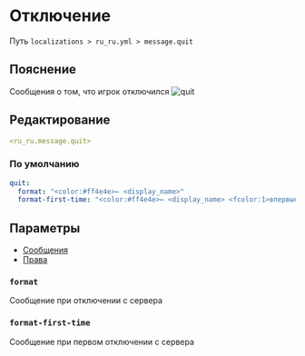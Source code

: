 # Отключение
Путь `localizations > ru_ru.yml > message.quit`

## Пояснение
Сообщения о том, что игрок отключился
![quit](/quit.png)

## Редактирование
```yaml
<ru_ru.message.quit>
```

### По умолчанию
```yaml
quit:
  format: "<color:#ff4e4e>← <display_name>"
  format-first-time: "<color:#ff4e4e>← <display_name> <fcolor:1>впервые вышел!"
```

## Параметры

- [Сообщения](/docs/message/quit/)
- [Права](/docs/permission/message/quit/)

### `format`

Сообщение при отключении с сервера

### `format-first-time`
Сообщение при первом отключении с сервера   